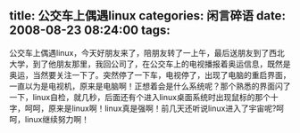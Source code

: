 title: 公交车上偶遇linux
categories: 闲言碎语
date: 2008-08-23 08:24:00
tags:
---

公交车上偶遇linux，今天好朋友来了，陪朋友转了一上午，最后送朋友到了西北大学，到了他朋友那里，我回公司了，在公交车上的电视播报着奥运信息，既然是奥运，当然要关注一下了。突然停了一下车，电视停了，出现了电脑的重启界面，一直以为是电视机，原来是电脑啊！正想着会是什么系统呢？那个熟悉的界面闪了一下，linux自检，就几秒，后面还有个进入linux桌面系统时出现鼠标的那个十字，呵呵，原来是linux啊！linux真是强啊！前几天还听说linux进入了宇宙呢?呵呵，linux继续努力啊！
